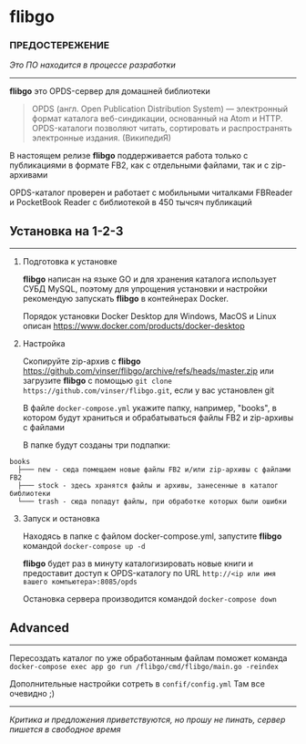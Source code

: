 # **flibgo**

### ПРЕДОСТЕРЕЖЕНИЕ
*Это ПО находится в процессе разработки*

---

**flibgo** это OPDS-сервер для домашней библиотеки

>OPDS (англ. Open Publication Distribution System) — электронный формат каталога веб-синдикации, основанный на Atom и HTTP. OPDS-каталоги позволяют читать, сортировать и распространять электронные издания. (ВикипедиЯ)


В настоящем релизе **flibgo** поддерживается работа только с публикациями в формате FB2, как с отдельными файлами, так и с zip-архивами

OPDS-каталог проверен и работает с мобильными читалками FBReader и PocketBook Reader с библиотекой в 450 тычсяч публикаций


## Установка на 1-2-3
---
1. Подготовка к установке

   **flibgo** написан на языке GO и для хранения каталога использует СУБД MySQL, поэтому для упрощения установки и настройки рекомендую запускать **flibgo** в контейнерах Docker.

   Порядок установки Docker Desktop для Windows, MacOS и Linux описан https://www.docker.com/products/docker-desktop

2. Настройка
   
   Скопируйте zip-архив с **flibgo** https://github.com/vinser/flibgo/archive/refs/heads/master.zip или загрузите **flibgo** с помощью `git clone https://github.com/vinser/flibgo.git`, если у вас установлен git

   В файле `docker-compose.yml` укажите папку, например, "books", в котором будут храниться и обрабатываться файлы FB2 и zip-архивы с файлами 
   
   В папке будут созданы три подпапки:
```
books
  ├─── new - сюда помещаем новые файлы FB2 и/или zip-архивы с файлами FB2
  ├─── stock - здесь хранятся файлы и архивы, занесенные в каталог библиотеки
  └─── trash - сюда попадут файлы, при обработке которых были ошибки
```

3. Запуск и остановка

   Находясь в папке с файлом docker-compose.yml, запустите **flibgo** командой `docker-compose up -d`
   
   **flibgo** будет раз в минуту каталогизировать новые книги и предоставит доступ к OPDS-каталогу по URL `http://<ip или имя вашего компьютера>:8085/opds`

   Остановка сервера производится командой `docker-compose down`

## Advanced
---

   Пересоздать каталог по уже обработанным файлам поможет команда `docker-compose exec app go run /flibgo/cmd/flibgo/main.go -reindex`

   Дополнительные настройки сотреть в `confif/config.yml` Там все очевидно ;)

---
*Критика и предложения приветствуются, но прошу не пинать, сервер пишется в свободное время*
   


